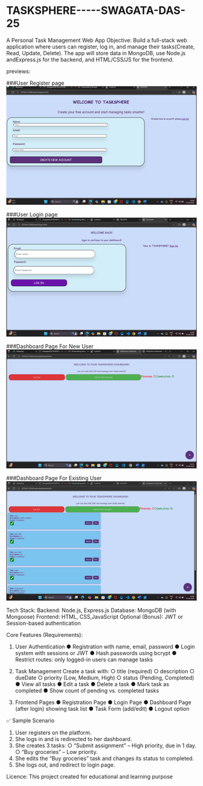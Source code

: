 # TASKSPHERE-----SWAGATA-DAS-25
A Personal Task Management  Web App
Objective:
Build a full-stack web application where users can register, log in, and manage their tasks(Create, Read, Update, Delete). The app will store data in MongoDB, use Node.js andExpress.js for the backend, and HTML/CSS/JS for the frontend.

previews:

###User Register page
![Register Page](image/registerpage.png)

###User Login page
![Login Page](image/loginpage.png)

###Dashboard Page For New User
![Dashboard](image/dashboard_for-new-user.png)

###Dashboard Page For Existing User
![Dashboard](image/dashboardf_for-existing-user.png)

Tech Stack:
Backend: Node.js, Express.js
Database: MongoDB (with Mongoose)
Frontend: HTML, CSS,JavaScript
Optional (Bonus): JWT or Session-based authentication

Core Features (Requirements):

1. User Authentication
● Registration with name, email, password
● Login system with sessions or JWT
● Hash passwords using bcrypt
● Restrict routes: only logged-in users can manage tasks

3. Task Management
Create a task with:
○ title (required)
○ description
○ dueDate
○ priority (Low, Medium, High)
○ status (Pending, Completed)
● View all tasks 
● Edit a task
● Delete a task
● Mark task as completed
● Show count of pending vs. completed tasks

4. Frontend Pages
● Registration Page
● Login Page
● Dashboard Page (after login) showing task list
● Task Form (add/edit)
● Logout option

✅ Sample Scenario
1. User registers on the platform.
2. She logs in and is redirected to her dashboard.
3. She creates 3 tasks:
○ “Submit assignment” – High priority, due in 1 day.
○ “Buy groceries” – Low priority.
4. She edits the “Buy groceries” task and changes its status to completed.
5. She logs out, and redirect to login page.

Licence: 
This project created for educational and learning purpose

